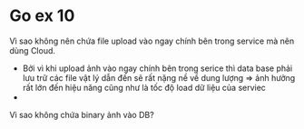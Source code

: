 # Go ex 10
Vì sao không nên chứa file upload vào ngay chính bên trong service mà nên dùng Cloud.
  - Bởi vì khi upload ảnh vào ngay chính bên trong serice thì data base phải lưu trữ các file vật lý dẫn đến sẽ rất nặng nề về dung lượng => ảnh hưởng rất lớn đến hiệu năng cũng như là tốc độ load dữ liệu của serviec 
  - 
Vì sao không chứa binary ảnh vào DB?
